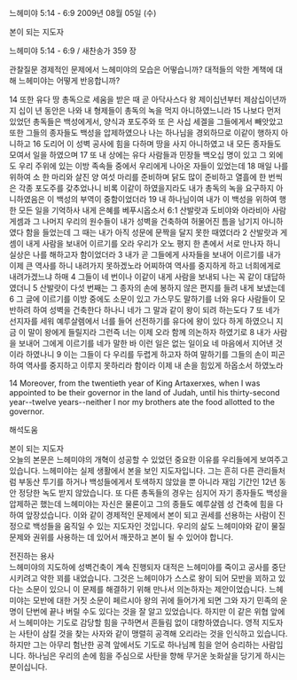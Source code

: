 느헤미야 5:14 - 6:9 
2009년 08월 05일 (수)

본이 되는 지도자



느헤미야 5:14 - 6:9 / 새찬송가 359 장


관찰질문
경제적인 문제에서 느헤미야의 모습은 어떻습니까?
대적들의 악한 계책에 대해 느헤미야는 어떻게 반응합니까?

14 또한 유다 땅 총독으로 세움을 받은 때 곧 아닥사스다 왕 제이십년부터 제삼십이년까지 십이 년 동안은 나와 내 형제들이 총독의 녹을 먹지 아니하였느니라 15 나보다 먼저 있었던 총독들은 백성에게서, 양식과 포도주와 또 은 사십 세겔을 그들에게서 빼앗았고 또한 그들의 종자들도 백성을 압제하였으나 나는 하나님을 경외하므로 이같이 행하지 아니하고 16 도리어 이 성벽 공사에 힘을 다하며 땅을 사지 아니하였고 내 모든 종자들도 모여서 일을 하였으며 17 또 내 상에는 유다 사람들과 민장들 백오십 명이 있고 그 외에도 우리 주위에 있는 이방 족속들 중에서 우리에게 나아온 자들이 있었는데 18 매일 나를 위하여 소 한 마리와 살진 양 여섯 마리를 준비하며 닭도 많이 준비하고 열흘에 한 번씩은 각종 포도주를 갖추었나니 비록 이같이 하였을지라도 내가 총독의 녹을 요구하지 아니하였음은 이 백성의 부역이 중함이었더라 19 내 하나님이여 내가 이 백성을 위하여 행한 모든 일을 기억하사 내게 은혜를 베푸시옵소서 6:1 산발랏과 도비야와 아라비아 사람 게셈과 그 나머지 우리의 원수들이 내가 성벽을 건축하여 허물어진 틈을 남기지 아니하였다 함을 들었는데 그 때는 내가 아직 성문에 문짝을 달지 못한 때였더라 
2 산발랏과 게셈이 내게 사람을 보내어 이르기를 오라 우리가 오노 평지 한 촌에서 서로 만나자 하니 실상은 나를 해하고자 함이었더라 3 내가 곧 그들에게 사자들을 보내어 이르기를 내가 이제 큰 역사를 하니 내려가지 못하겠노라 어찌하여 역사를 중지하게 하고 너희에게로 내려가겠느냐 하매 4 그들이 네 번이나 이같이 내게 사람을 보내되 나는 꼭 같이 대답하였더니 5 산발랏이 다섯 번째는 그 종자의 손에 봉하지 않은 편지를 들려 내게 보냈는데 6 그 글에 이르기를 이방 중에도 소문이 있고 가스무도 말하기를 너와 유다 사람들이 모반하려 하여 성벽을 건축한다 하나니 네가 그 말과 같이 왕이 되려 하는도다 7 또 네가 선지자를 세워 예루살렘에서 너를 들어 선전하기를 유다에 왕이 있다 하게 하였으니 지금 이 말이 왕에게 들릴지라 그런즉 너는 이제 오라 함께 의논하자 하였기로 8 내가 사람을 보내어 그에게 이르기를 네가 말한 바 이런 일은 없는 일이요 네 마음에서 지어낸 것이라 하였나니 9 이는 그들이 다 우리를 두렵게 하고자 하여 말하기를 그들의 손이 피곤하여 역사를 중지하고 이루지 못하리라 함이라 이제 내 손을 힘있게 하옵소서 하였노라  

14 Moreover, from the twentieth year of King Artaxerxes, when I was appointed to be their governor in the land of Judah, until his thirty-second year--twelve years--neither I nor my brothers ate the food allotted to the governor.

해석도움





본이 되는 지도자  
오늘의 본문은 느헤미야의 개혁이 성공할 수 있었던 중요한 이유를 우리들에게 보여주고 있습니다. 느헤미야는 실제 생활에서 본을 보인 지도자입니다. 그는 흔히 다른 관리들처럼 부동산 투기를 하거나 백성들에게서 토색하지 않았을 뿐 아니라 재임 기간인 12년 동안 정당한 녹도 받지 않았습니다. 또 다른 총독들의 경우는 심지어 자기 종자들도 백성을 압제하곤 했는데 느헤미야는 자신은 물론이고 그의 종들도 예루살렘 성 건축에 힘을 다하여 앞장섰습니다. 이와 같이 경제적인 문제에서 본이 되고 권세를 선용하는 사람이 진정으로 백성들을 움직일 수 있는 지도자인 것입니다. 우리의 삶도 느헤미야와 같이 물질 문제와 권위를 사용하는 데 있어서 깨끗하고 본이 될 수 있어야 합니다.   

전진하는 용사  
느헤미야의 지도하에 성벽건축이 계속 진행되자 대적은 느헤미야를 죽이고 공사를 중단시키려고 악한 꾀를 내었습니다. 그것은 느헤미야가 스스로 왕이 되어 모반을 꾀하고 있다는 소문이 있으니 이 문제를 해결하기 위해 만나서 의논하자는 제안이었습니다. 느헤미야는 모반에 대한 거짓 소문이 페르시아 왕의 귀에 들어가게 되면 그와 자기 민족의 운명이 단번에 끝나 버릴 수도 있다는 것을 잘 알고 있었습니다. 하지만 이 같은 위협 앞에서 느헤미야는 기도로 감당할 힘을 구하면서 흔들림 없이 대항하였습니다. 영적 지도자는 사탄이 삼킬 것을 찾는 사자와 같이 맹렬히 공격해 오리라는 것을 인식하고 있습니다. 하지만 그는 아무리 험난한 공격 앞에서도 기도로 하나님께 힘을 얻어 승리하는 사람입니다. 하나님은 우리의 손에 힘을 주심으로 사탄을 향해 무거운 놋화살을 당기게 하시는 분이십니다.